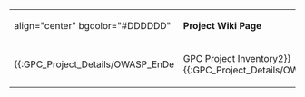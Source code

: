 <table>
<tbody>
<tr class="odd">
<td><p>align="center" bgcolor="#DDDDDD"</p></td>
<td><p><strong>Project Wiki Page</strong></p></td>
</tr>
<tr class="even">
<td><p>{{:GPC_Project_Details/OWASP_EnDe</p></td>
<td><p>GPC Project Inventory2}} {{:GPC_Project_Details/OWASP_Google_Hacking_Project</p></td>
</tr>
</tbody>
</table>